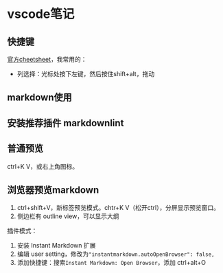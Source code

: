 # vscode笔记

## 快捷键

[官方cheetsheet](https://code.visualstudio.com/shortcuts/keyboard-shortcuts-linux.pdf)，我常用的：

- 列选择：光标处按下左键，然后按住shift+alt，拖动

## markdown使用

## 安装推荐插件 markdownlint

## 普通预览

ctrl+K V，或右上角图标。

## 浏览器预览markdown

1. ctrl+shift+V，新标签预览模式。chtr+K V（松开ctrl），分屏显示预览窗口。
2. 侧边栏有 outline view，可以显示大纲

插件模式：

1. 安装 Instant Markdown 扩展
2. 编辑 user setting，修改为`"instantmarkdown.autoOpenBrowser": false,`
3. 添加快捷键：搜索`Instant Markdown: Open Browser`，添加 ctrl+alt+O
